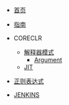 <!-- docs/_sidebar.md -->

* [首页](/)
* [指南](/guide "The greatest guide in the world")


* CORECLR
    * [解释器模式](01/interpreter/)
        * [Argument](01/interpreter/Argument/)
    * [JIT]()
* [正则表达式](/coreclr)


* [JENKINS](/jenkins)
  
